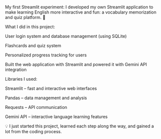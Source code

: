 My first Streamlit experiment:
I developed my own Streamlit application to make learning English more interactive and fun: a vocabulary memorization and quiz platform. 🎯

What I did in this project:

User login system and database management (using SQLite)

Flashcards and quiz system

Personalized progress tracking for users

Built the web application with Streamlit and powered it with Gemini API integration

Libraries I used:

Streamlit – fast and interactive web interfaces

Pandas – data management and analysis

Requests – API communication

Gemini API – interactive language learning features

💡 I just started this project, learned each step along the way, and gained a lot from the coding process.


